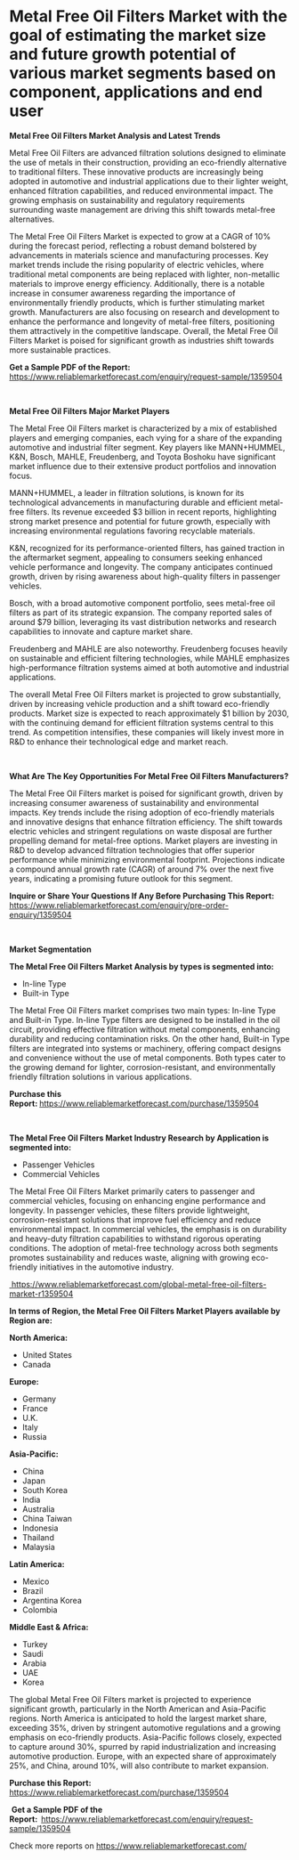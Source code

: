 <p><h1>Metal Free Oil Filters Market with the goal of estimating the market size and future growth potential of various market segments based on component, applications and end user</h1></p><p><strong>Metal Free Oil Filters Market Analysis and Latest Trends</strong></p>
<p><p>Metal Free Oil Filters are advanced filtration solutions designed to eliminate the use of metals in their construction, providing an eco-friendly alternative to traditional filters. These innovative products are increasingly being adopted in automotive and industrial applications due to their lighter weight, enhanced filtration capabilities, and reduced environmental impact. The growing emphasis on sustainability and regulatory requirements surrounding waste management are driving this shift towards metal-free alternatives.</p><p>The Metal Free Oil Filters Market is expected to grow at a CAGR of 10% during the forecast period, reflecting a robust demand bolstered by advancements in materials science and manufacturing processes. Key market trends include the rising popularity of electric vehicles, where traditional metal components are being replaced with lighter, non-metallic materials to improve energy efficiency. Additionally, there is a notable increase in consumer awareness regarding the importance of environmentally friendly products, which is further stimulating market growth. Manufacturers are also focusing on research and development to enhance the performance and longevity of metal-free filters, positioning them attractively in the competitive landscape. Overall, the Metal Free Oil Filters Market is poised for significant growth as industries shift towards more sustainable practices.</p></p>
<p><strong>Get a Sample PDF of the Report:&nbsp;</strong> <a href="https://www.reliablemarketforecast.com/enquiry/request-sample/1359504?utm_campaign=2949&utm_medium=2&utm_source=Github&utm_content=ia&utm_term=22032025&utm_id=metal-free-oil-filters">https://www.reliablemarketforecast.com/enquiry/request-sample/1359504</a></p>
<p>&nbsp;</p>
<p><strong>Metal Free Oil Filters Major Market Players</strong></p>
<p><p>The Metal Free Oil Filters market is characterized by a mix of established players and emerging companies, each vying for a share of the expanding automotive and industrial filter segment. Key players like MANN+HUMMEL, K&N, Bosch, MAHLE, Freudenberg, and Toyota Boshoku have significant market influence due to their extensive product portfolios and innovation focus. </p><p>MANN+HUMMEL, a leader in filtration solutions, is known for its technological advancements in manufacturing durable and efficient metal-free filters. Its revenue exceeded $3 billion in recent reports, highlighting strong market presence and potential for future growth, especially with increasing environmental regulations favoring recyclable materials.</p><p>K&N, recognized for its performance-oriented filters, has gained traction in the aftermarket segment, appealing to consumers seeking enhanced vehicle performance and longevity. The company anticipates continued growth, driven by rising awareness about high-quality filters in passenger vehicles.</p><p>Bosch, with a broad automotive component portfolio, sees metal-free oil filters as part of its strategic expansion. The company reported sales of around $79 billion, leveraging its vast distribution networks and research capabilities to innovate and capture market share.</p><p>Freudenberg and MAHLE are also noteworthy. Freudenberg focuses heavily on sustainable and efficient filtering technologies, while MAHLE emphasizes high-performance filtration systems aimed at both automotive and industrial applications.</p><p>The overall Metal Free Oil Filters market is projected to grow substantially, driven by increasing vehicle production and a shift toward eco-friendly products. Market size is expected to reach approximately $1 billion by 2030, with the continuing demand for efficient filtration systems central to this trend. As competition intensifies, these companies will likely invest more in R&D to enhance their technological edge and market reach.</p></p>
<p>&nbsp;</p>
<p><strong>What Are The Key Opportunities For Metal Free Oil Filters Manufacturers?</strong></p>
<p><p>The Metal Free Oil Filters market is poised for significant growth, driven by increasing consumer awareness of sustainability and environmental impacts. Key trends include the rising adoption of eco-friendly materials and innovative designs that enhance filtration efficiency. The shift towards electric vehicles and stringent regulations on waste disposal are further propelling demand for metal-free options. Market players are investing in R&D to develop advanced filtration technologies that offer superior performance while minimizing environmental footprint. Projections indicate a compound annual growth rate (CAGR) of around 7% over the next five years, indicating a promising future outlook for this segment.</p></p>
<p><strong>Inquire or Share Your Questions If Any Before Purchasing This Report:</strong> <a href="https://www.reliablemarketforecast.com/enquiry/pre-order-enquiry/1359504?utm_campaign=2949&utm_medium=2&utm_source=Github&utm_content=ia&utm_term=22032025&utm_id=metal-free-oil-filters">https://www.reliablemarketforecast.com/enquiry/pre-order-enquiry/1359504</a></p>
<p>&nbsp;</p>
<p><strong>Market Segmentation</strong></p>
<p><strong>The Metal Free Oil Filters Market Analysis by types is segmented into:</strong></p>
<p><ul><li>In-line Type</li><li>Built-in Type</li></ul></p>
<p><p>The Metal Free Oil Filters market comprises two main types: In-line Type and Built-in Type. In-line Type filters are designed to be installed in the oil circuit, providing effective filtration without metal components, enhancing durability and reducing contamination risks. On the other hand, Built-in Type filters are integrated into systems or machinery, offering compact designs and convenience without the use of metal components. Both types cater to the growing demand for lighter, corrosion-resistant, and environmentally friendly filtration solutions in various applications.</p></p>
<p><strong>Purchase this Report:&nbsp;</strong><a href="https://www.reliablemarketforecast.com/purchase/1359504?utm_campaign=2949&utm_medium=2&utm_source=Github&utm_content=ia&utm_term=22032025&utm_id=metal-free-oil-filters">https://www.reliablemarketforecast.com/purchase/1359504</a></p>
<p>&nbsp;</p>
<p><strong>The Metal Free Oil Filters Market Industry Research by Application is segmented into:</strong></p>
<p><ul><li>Passenger Vehicles</li><li>Commercial Vehicles</li></ul></p>
<p><p>The Metal Free Oil Filters Market primarily caters to passenger and commercial vehicles, focusing on enhancing engine performance and longevity. In passenger vehicles, these filters provide lightweight, corrosion-resistant solutions that improve fuel efficiency and reduce environmental impact. In commercial vehicles, the emphasis is on durability and heavy-duty filtration capabilities to withstand rigorous operating conditions. The adoption of metal-free technology across both segments promotes sustainability and reduces waste, aligning with growing eco-friendly initiatives in the automotive industry.</p></p>
<p><a href="https://www.reliablemarketforecast.com/global-metal-free-oil-filters-market-r1359504?utm_campaign=2949&utm_medium=2&utm_source=Github&utm_content=ia&utm_term=22032025&utm_id=metal-free-oil-filters">&nbsp;https://www.reliablemarketforecast.com/global-metal-free-oil-filters-market-r1359504</a></p>
<p><strong>In terms of Region, the Metal Free Oil Filters Market Players available by Region are:</strong></p>
<p>
    <p> <strong> North America: </strong>
        <ul>
            <li>United States</li>
            <li>Canada</li>
        </ul>
        </p> 
    <p> <strong> Europe: </strong>
        <ul>
            <li>Germany</li>
            <li>France</li>
            <li>U.K.</li>
            <li>Italy</li>
            <li>Russia</li>
        </ul>
        </p> 
    <p> <strong> Asia-Pacific: </strong>
        <ul>
            <li>China</li>
            <li>Japan</li>
            <li>South Korea</li>
            <li>India</li>
            <li>Australia</li>
            <li>China Taiwan</li>
            <li>Indonesia</li>
            <li>Thailand</li>
            <li>Malaysia</li>
        </ul>
        </p> 
    <p> <strong> Latin America: </strong>
        <ul>
            <li>Mexico</li>
            <li>Brazil</li>
            <li>Argentina Korea</li>
            <li>Colombia</li>
        </ul>
        </p> 
    <p> <strong> Middle East & Africa: </strong>
        <ul>
            <li>Turkey</li>
            <li>Saudi</li>
            <li>Arabia</li>
            <li>UAE</li>
            <li>Korea</li>
        </ul>
    </p>
    </p>
<p><p>The global Metal Free Oil Filters market is projected to experience significant growth, particularly in the North American and Asia-Pacific regions. North America is anticipated to hold the largest market share, exceeding 35%, driven by stringent automotive regulations and a growing emphasis on eco-friendly products. Asia-Pacific follows closely, expected to capture around 30%, spurred by rapid industrialization and increasing automotive production. Europe, with an expected share of approximately 25%, and China, around 10%, will also contribute to market expansion.</p></p>
<p><strong>Purchase this Report: </strong><a href="https://www.reliablemarketforecast.com/purchase/1359504?utm_campaign=2949&utm_medium=2&utm_source=Github&utm_content=ia&utm_term=22032025&utm_id=metal-free-oil-filters">https://www.reliablemarketforecast.com/purchase/1359504</a></p>
<p>&nbsp;<strong>Get a Sample PDF of the Report:&nbsp;&nbsp;</strong><a href="https://www.reliablemarketforecast.com/enquiry/request-sample/1359504?utm_campaign=2949&utm_medium=2&utm_source=Github&utm_content=ia&utm_term=22032025&utm_id=metal-free-oil-filters">https://www.reliablemarketforecast.com/enquiry/request-sample/1359504</a></p>
<p><strong></strong></p>
<p>Check more reports on <a href="https://www.reliablemarketforecast.com/?utm_campaign=2949&utm_medium=2&utm_source=Github&utm_content=ia&utm_term=22032025&utm_id=metal-free-oil-filters">https://www.reliablemarketforecast.com/</a></p>